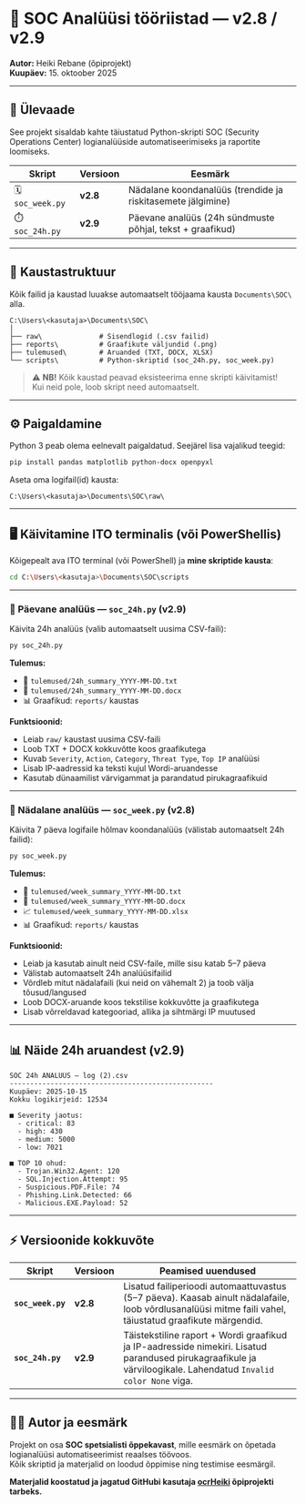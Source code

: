 # 🧠 SOC Analüüsi tööriistad — v2.8 / v2.9

**Autor:** Heiki Rebane (õpiprojekt)  
**Kuupäev:** 15. oktoober 2025  

---

## 📘 Ülevaade

See projekt sisaldab kahte täiustatud Python-skripti SOC (Security Operations Center) logianalüüside automatiseerimiseks ja raportite loomiseks.

| Skript | Versioon | Eesmärk |
|---------|-----------|----------|
| 🗓️ `soc_week.py` | **v2.8** | Nädalane koondanalüüs (trendide ja riskitasemete jälgimine) |
| ⏱️ `soc_24h.py` | **v2.9** | Päevane analüüs (24h sündmuste põhjal, tekst + graafikud) |

---

## 📁 Kaustastruktuur

Kõik failid ja kaustad luuakse automaatselt tööjaama kausta `Documents\SOC\` alla.

```
C:\Users\<kasutaja>\Documents\SOC\
│
├── raw\              # Sisendlogid (.csv failid)
├── reports\          # Graafikute väljundid (.png)
├── tulemused\        # Aruanded (TXT, DOCX, XLSX)
└── scripts\          # Python-skriptid (soc_24h.py, soc_week.py)
```

> ⚠️ **NB!** Kõik kaustad peavad eksisteerima enne skripti käivitamist!  
> Kui neid pole, loob skript need automaatselt.

---

## ⚙️ Paigaldamine

Python 3 peab olema eelnevalt paigaldatud. Seejärel lisa vajalikud teegid:

```bash
pip install pandas matplotlib python-docx openpyxl
```

Aseta oma logifail(id) kausta:
```
C:\Users\<kasutaja>\Documents\SOC\raw\
```

---

## 🖥️ Käivitamine ITO terminalis (või PowerShellis)

Kõigepealt ava ITO terminal (või PowerShell) ja **mine skriptide kausta**:

```bash
cd C:\Users\<kasutaja>\Documents\SOC\scripts
```

---

### 💾 Päevane analüüs — `soc_24h.py` (v2.9)

Käivita 24h analüüs (valib automaatselt uusima CSV-faili):

```bash
py soc_24h.py
```

**Tulemus:**
- 📄 `tulemused/24h_summary_YYYY-MM-DD.txt`
- 📘 `tulemused/24h_summary_YYYY-MM-DD.docx`
- 📊 Graafikud: `reports/` kaustas

**Funktsioonid:**
- Leiab `raw/` kaustast uusima CSV-faili  
- Loob TXT + DOCX kokkuvõtte koos graafikutega  
- Kuvab `Severity`, `Action`, `Category`, `Threat Type`, `Top IP` analüüsi  
- Lisab IP-aadressid ka teksti kujul Wordi-aruandesse  
- Kasutab dünaamilist värvigammat ja parandatud pirukagraafikuid  

---

### 💾 Nädalane analüüs — `soc_week.py` (v2.8)

Käivita 7 päeva logifaile hõlmav koondanalüüs (välistab automaatselt 24h failid):

```bash
py soc_week.py
```

**Tulemus:**
- 📄 `tulemused/week_summary_YYYY-MM-DD.txt`
- 📘 `tulemused/week_summary_YYYY-MM-DD.docx`
- 📈 `tulemused/week_summary_YYYY-MM-DD.xlsx`
- 📊 Graafikud: `reports/` kaustas

**Funktsioonid:**
- Leiab ja kasutab ainult neid CSV-faile, mille sisu katab 5–7 päeva  
- Välistab automaatselt 24h analüüsifailid  
- Võrdleb mitut nädalafaili (kui neid on vähemalt 2) ja toob välja tõusud/langused  
- Loob DOCX-aruande koos tekstilise kokkuvõtte ja graafikutega  
- Lisab võrreldavad kategooriad, allika ja sihtmärgi IP muutused  

---

## 📊 Näide 24h aruandest (v2.9)

```
SOC 24h ANALÜÜS — log (2).csv
--------------------------------------------------
Kuupäev: 2025-10-15
Kokku logikirjeid: 12534

■ Severity jaotus:
  - critical: 83
  - high: 430
  - medium: 5000
  - low: 7021

■ TOP 10 ohud:
  - Trojan.Win32.Agent: 120
  - SQL.Injection.Attempt: 95
  - Suspicious.PDF.File: 74
  - Phishing.Link.Detected: 66
  - Malicious.EXE.Payload: 52
```

---

## ⚡ Versioonide kokkuvõte

| Skript | Versioon | Peamised uuendused |
|--------|-----------|--------------------|
| **`soc_week.py`** | **v2.8** | Lisatud failiperioodi automaattuvastus (5–7 päeva). Kaasab ainult nädalafaile, loob võrdlusanalüüsi mitme faili vahel, täiustatud graafikute märgendid. |
| **`soc_24h.py`** | **v2.9** | Täistekstiline raport + Wordi graafikud ja IP-aadresside nimekiri. Lisatud parandused pirukagraafikule ja värviloogikale. Lahendatud `Invalid color None` viga. |

---

## 👨‍💻 Autor ja eesmärk

Projekt on osa **SOC spetsialisti õppekavast**, mille eesmärk on õpetada logianalüüsi automatiseerimist reaalses töövoos.  
Kõik skriptid ja materjalid on loodud õppimise ning testimise eesmärgil.

**Materjalid koostatud ja jagatud GitHubi kasutaja [ocrHeiki](https://github.com/ocrHeiki) õpiprojekti tarbeks.**
